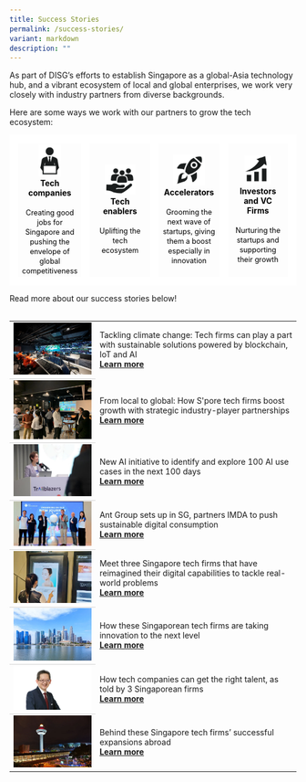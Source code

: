 ```yaml
---
title: Success Stories
permalink: /success-stories/
variant: markdown
description: ""
---
```

As part of DISG’s efforts to establish Singapore as a global-Asia technology hub, and a vibrant ecosystem of local and global enterprises, we work very closely with industry partners from diverse backgrounds.  

Here are some ways we work with our partners to grow the tech ecosystem:  
<table>
	<tbody><tr>
		<td style="background:transparent; color:black; text-align: center; border: 15px solid white; width:25%;">
			<img style="max-width: 40%" src="/images/Stickers/techcompanies.png"><br>
			<b>Tech companies</b>
			<br><br><span style="font-size:0.9em;">Creating good jobs for Singapore and pushing the envelope of global competitiveness </span>
		</td>
		<td style="background:transparent; color:black; text-align: center; border: 15px solid white; width:25%;">
			<img style="max-width: 60%" src="/images/Stickers/techenablers.png"><br>
			<b>Tech enablers</b>
			<br><br><span style="font-size:0.9em;">Uplifting the tech ecosystem</span>
		</td>
		<td style="background:transparent; color:black; text-align: center; border: 15px solid white; width:25%;">
			<img style="max-width: 60%" src="/images/Stickers/accelerators.png"><br>
			<b>Accelerators</b>
			<br><br><span style="font-size:0.9em;">Grooming the next wave of startups, giving them a boost especially in innovation</span>
		</td>
		<td style="background:transparent; color:black; text-align: center; border: 15px solid white; width:25%;">
			<img style="max-width: 50%" src="/images/Stickers/investors.png"><br>
			<b>Investors and VC Firms</b>
			<br><br><span style="font-size:0.9em;">Nurturing the startups and supporting their growth </span>
		</td>
	</tr>
</tbody></table>
Read more about our success stories below! 
<br><br>
<table>
	<!-- 1ST OR MIDDLE ROWS -->
	<tbody><tr>
		<td style="width:30%; vertical-align:middle; border-bottom: 0.75px solid lightgrey">
			<img src="/images/Success%20Stories%20Images/story1.jpg">
		</td>
		<td style="vertical-align:middle;">Tackling climate change: Tech firms can play a part with sustainable solutions powered by blockchain, IoT and AI
			<br><b><a target="_blank" href="https://www.businesstimes.com.sg/startups-tech/imda-tackling-climate-change-tech-firms-can-play-a-part-with-sustainable-solutions-powered-by-blockchain-IoT-and-AI">Learn more</a></b>
		</td>
    </tr>
		<tr>
		<td style="width:30%; vertical-align:middle; border-bottom: 0.75px solid lightgrey">
			<img src="/images/Success%20Stories%20Images/story2.png">
		</td>
		<td style="vertical-align:middle;">From local to global: How S'pore tech firms boost growth with strategic industry-player partnerships
			<br><b><a target="_blank" href="https://www.businesstimes.com.sg/startups-tech/technology/imda-from-local-to-global-how-singapore-tech-firms-boost-growth-with-strategic-industry-player-partnerships">Learn more</a></b>
		</td>
    </tr>
		<tr>
		<td style="width:30%; vertical-align:middle; border-bottom: 0.75px solid lightgrey">
			<img src="/images/Success%20Stories%20Images/story3.png">
		</td>
		<td style="vertical-align:middle;">New AI initiative to identify and explore 100 AI use cases in the next 100 days
			<br><b><a target="_blank" href="https://www.straitstimes.com/tech/new-ai-initiative-to-identify-and-address-100-ai-use-cases-in-the-next-100-days">Learn more</a></b>
		</td>
    </tr>
		<tr>
		<td style="width:30%; vertical-align:middle; border-bottom: 0.75px solid lightgrey">
			<img src="/images/Success%20Stories%20Images/story4.png">
		</td>
		<td style="vertical-align:middle;">Ant Group sets up in SG, partners IMDA to push sustainable digital consumption
			<br><b><a target="_blank" href="https://www.marketing-interactive.com/ant-group-sets-up-in-sg-partners-imda-to-push-sustainable-digital-consumption">Learn more</a></b>
		</td>
    </tr>
		<tr>
		<td style="width:30%; vertical-align:middle; border-bottom: 0.75px solid lightgrey">
			<img src="/images/Success%20Stories%20Images/story5.png">
		</td>
		<td style="vertical-align:middle;">Meet three Singapore tech firms that have reimagined their digital capabilities to tackle real-world problems
			<br><b><a target="_blank" href="https://www.businesstimes.com.sg/startups-tech/technology/imda-meet-three-singapore-tech-firms-have-reimagined-their-digital-capabilities">Learn more</a></b>
		</td>
    </tr>
		<tr>
		<td style="width:30%; vertical-align:middle; border-bottom: 0.75px solid lightgrey">
			<img src="/images/Success%20Stories%20Images/story6.png">
		</td>
		<td style="vertical-align:middle;">How these Singaporean tech firms are taking innovation to the next level
			<br><b><a target="_blank" href="https://www.techinasia.com/singaporean-tech-firms-innovation-level">Learn more</a></b>
		</td>
    </tr>
		<tr>
		<td style="width:30%; vertical-align:middle; border-bottom: 0.75px solid lightgrey">
			<img src="/images/Success%20Stories%20Images/story7.png">
		</td>
		<td style="vertical-align:middle;">How tech companies can get the right talent, as told by 3 Singaporean firms
			<br><b><a target="_blank" href="https://www.techinasia.com/tech-companies-talent-told-3-singaporean-firms">Learn more</a></b>
		</td>
    </tr>
	<!-- LAST ROW -->
	<tr>
		<td style="width:30%; vertical-align:middle;">
			<img src="/images/Success%20Stories%20Images/story8.png">
		</td>
		<td style="vertical-align:middle;">Behind these Singapore tech firms’ successful expansions abroad
			<br><b><a target="_blank" href="https://www.techinasia.com/singapore-tech-firms-successful-expansions">Learn more</a></b>
		</td>
    </tr>
</tbody></table>